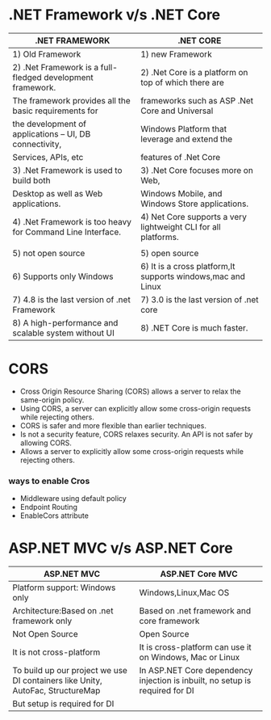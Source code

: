 # .NET Framework v/s .NET Core


|           .NET FRAMEWORK                                    |                    .NET CORE                                         |
|-------------------------------------------------------------|----------------------------------------------------------------------|
| 1) Old Framework                                               |1) new Framework                                                        |
|2) .Net Framework is a full-fledged development framework.      |2) .Net Core is a platform on top of which there are                    |
|The framework provides all the basic requirements for        |  frameworks such as ASP .Net Core and Universal                      |
|the development of applications – UI, DB connectivity,       |  Windows Platform that leverage and extend the                       |
| Services, APIs, etc                                         |  features of .Net Core                                               |
| 3) .Net Framework is used to build both                       | 3)  .Net Core focuses more on Web,                                     |
|   Desktop as well as Web applications.                      |    Windows Mobile, and Windows Store applications.                   |
| 4) .Net Framework is too heavy for Command Line Interface.    | 4)    Net Core supports a very lightweight CLI for all platforms.      |                 
|                                                             |                                                                      | 
| 5) not open source                                             |5) open source                                                          |
| 6) Supports only Windows                                       |6) It is a cross platform,It supports windows,mac and Linux             |
| 7) 4.8 is the last version of .net Framework                   |7) 3.0 is the last version of .net core                                 |
| 8) A high-performance and scalable system without UI           |8) .NET Core is much faster.                                            |

# CORS 
- Cross Origin Resource Sharing (CORS) allows a server to relax the same-origin policy.
- Using CORS, a server can explicitly allow some cross-origin requests while rejecting others.
- CORS is safer and more flexible than earlier techniques. 
- Is not a security feature, CORS relaxes security. An API is not safer by allowing CORS.
- Allows a server to explicitly allow some cross-origin requests while rejecting others.

### ways to enable Cros

- Middleware using default policy
- Endpoint Routing
- EnableCors attribute

# ASP.NET MVC v/s ASP.NET Core

| ASP.NET MVC                                                             |                          ASP.NET Core MVC                                                           |
|--------|------|
| Platform support: Windows only            | Windows,Linux,Mac OS        |
|Architecture:Based on .net framework only | Based on .net framework and core framework   |
|Not Open Source|Open Source|
|It is not cross-platform|It is cross-platform can use it on Windows, Mac or Linux|
| To build up our project  we use DI containers like Unity, AutoFac, StructureMap|In ASP.NET Core dependency injection is inbuilt, no setup is required for DI|
|  But setup is required for DI|   |







